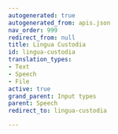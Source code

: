 ```yaml
---
autogenerated: true
autogenerated_from: apis.json
nav_order: 999
redirect_from: null
title: Lingua Custodia
id: lingua-custodia
translation_types:
- Text
- Speech
- File
active: true
grand_parent: Input types
parent: Speech
redirect_to: lingua-custodia

---
```


